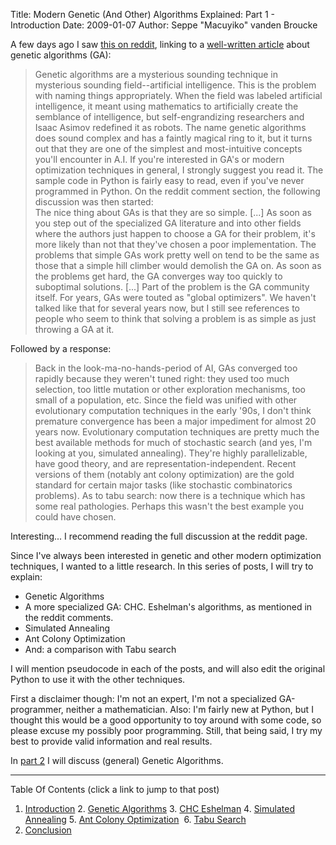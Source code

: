 Title: Modern Genetic (And Other) Algorithms Explained: Part 1 - Introduction
Date: 2009-01-07
Author: Seppe "Macuyiko" vanden Broucke

A few days ago I saw [this on reddit](http://www.reddit.com/r/programming/comments/7n1zl/genetic_algorithms_cool_name_amp_damn_simple_best/), linking to a [well-written article](http://lethain.com/entry/2009/jan/02/genetic-algorithms-cool-name-damn-simple/) about genetic algorithms (GA):  
> Genetic algorithms are a mysterious sounding technique in mysterious sounding field--artificial intelligence. This is the problem with naming things appropriately. When the field was labeled artificial intelligence, it meant using mathematics to artificially create the semblance of intelligence, but self-engrandizing researchers and Isaac Asimov redefined it as robots.> The name genetic algorithms does sound complex and has a faintly magical ring to it, but it turns out that they are one of the simplest and most-intuitive concepts you'll encounter in A.I.> If you're interested in GA's or modern optimization techniques in general, I strongly suggest you read it. The sample code in Python is fairly easy to read, even if you've never programmed in Python. On the reddit comment section, the following discussion was then started:  > The nice thing about GAs is that they are so simple. [...] As soon as you step out of the specialized GA literature and into other fields where the authors just happen to choose a GA for their problem, it's more likely than not that they've chosen a poor implementation.> The problems that simple GAs work pretty well on tend to be the same as those that a simple hill climber would demolish the GA on. As soon as the problems get hard, the GA converges way too quickly to suboptimal solutions. [...]> Part of the problem is the GA community itself. For years, GAs were touted as "global optimizers". We haven't talked like that for several years now, but I still see references to people who seem to think that solving a problem is as simple as just throwing a GA at it.
Followed by a response:  
> Back in the look-ma-no-hands-period of AI, GAs converged too rapidly because they weren't tuned right: they used too much selection, too little mutation or other exploration mechanisms, too small of a population, etc. Since the field was unified with other evolutionary computation techniques in the early '90s, I don't think premature convergence has been a major impediment for almost 20 years now. Evolutionary computation techniques are pretty much the best available methods for much of stochastic search (and yes, I'm looking at you, simulated annealing). They're highly parallelizable, have good theory, and are representation-independent. Recent versions of them (notably ant colony optimization) are the gold standard for certain major tasks (like stochastic combinatorics problems).> As to tabu search: now there is a technique which has some real pathologies. Perhaps this wasn't the best example you could have chosen.
Interesting... I recommend reading the full discussion at the reddit page.  
Since I've always been interested in genetic and other modern optimization techniques, I wanted to a little research. In this series of posts, I will try to explain:  
  - Genetic Algorithms  - A more specialized GA: CHC. Eshelman's algorithms, as mentioned in the reddit comments.  - Simulated Annealing  - Ant Colony Optimization  - And: a comparison with Tabu search
I will mention pseudocode in each of the posts, and will also edit the original Python to use it with the other techniques.  
First a disclaimer though: I'm not an expert, I'm not a specialized GA-programmer, neither a mathematician. Also: I'm fairly new at Python, but I thought this would be a good opportunity to toy around with some code, so please excuse my possibly poor programming. Still, that being said, I try my best to provide valid information and real results.  
In [part 2](|filename|2009_01_modern-genetic-and-other-algorithms-2.md) I will discuss (general) Genetic Algorithms.  -----
Table Of Contents (click a link to jump to that post)
1. [Introduction](|filename|2009_01_modern-genetic-and-other-algorithms-1.md)2. [Genetic Algorithms](|filename|2009_01_modern-genetic-and-other-algorithms-2.md)3. [CHC Eshelman](|filename|2009_01_modern-genetic-and-other-algorithms-3.md)4. [Simulated Annealing](|filename|2009_01_modern-genetic-and-other-algorithms-4.md)5. [Ant Colony Optimization](|filename|2009_01_modern-genetic-and-other-algorithms-5.md) 6. [Tabu Search](|filename|2009_01_modern-genetic-and-other-algorithms-6.md)7. [Conclusion](|filename|2009_01_modern-genetic-and-other-algorithms-7.md) 

